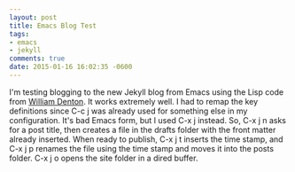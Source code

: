 ```yaml
---
layout: post
title: Emacs Blog Test
tags:
- emacs
- jekyll
comments: true
date: 2015-01-16 16:02:35 -0600
---
```


I'm testing blogging to the new Jekyll blog from Emacs using the Lisp code from [William Denton](https://www.miskatonic.org/2014/01/26/more-about-emacs-and-jekyll/ ).
It works extremely well. I had to remap the key definitions since C-c j was already used for something else in my configuration. It's bad Emacs form, but I used C-x j instead. So, C-x j n asks for a post title, then creates a file in the drafts folder with the front matter already inserted. When ready to publish, C-x j t inserts the time stamp, and C-x j p renames the file using the time stamp and moves it into the posts folder. C-x j o opens the site folder in a dired buffer.
